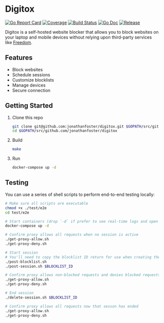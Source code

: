 # Digitox

[![Go Report Card](https://goreportcard.com/badge/github.com/jonathanfoster/digitox?style=flat-square)](https://goreportcard.com/report/github.com/jonathanfoster/digitox)
[![Coverage](https://codecov.io/gh/jonathanfoster/digitox/branch/master/graph/badge.svg)](https://codecov.io/gh/jonathanfoster/digitox)
[![Build Status](https://img.shields.io/travis/jonathanfoster/digitox.svg?style=flat-square&&branch=master)](https://travis-ci.org/jonathanfoster/digitox)
[![Go Doc](https://img.shields.io/badge/godoc-reference-blue.svg?style=flat-square)](http://godoc.org/github.com/jonathanfoster/digitox)
[![Release](https://img.shields.io/github/release/jonathanfoster/digitox.svg?style=flat-square)](https://github.com/jonathanfoster/digitox/releases/latest)

Digitox is a self-hosted website blocker that allows you to block websites on your laptop and mobile devices without relying upon third-party services like [Freedom](https://freedom.refersion.com/c/ddb297).

## Features

* Block websites
* Schedule sessions
* Customize blocklists
* Manage devices
* Secure connection

## Getting Started

1. Clone this repo

    ```bash
    git clone git@github.com:jonathanfoster/digitox.git $GOPATH/src/github.com/jonathanfoster/digitox
    cd $GOPATH/src/github.com/jonathanfoster/digitox
    ```

2. Build

    ```bash
    make
    ```

3. Run

    ```bash
    docker-compose up -d
    ```

## Testing

You can use a series of shell scripts to perform end-to-end testing locally:

```bash
# Make sure all scripts are executable
chmod +x ./test/e2e
cd test/e2e

# Start containers (drop `-d` if prefer to see real-time logs and open another terminal window to run the test scripts)
docker-compose up -d

# Confirm proxy allows all requests when no session is active
./get-proxy-allow.sh
./get-proxy-deny.sh

# Start session
# You'll need to copy the blocklist ID return for use when creating the session
./post-blocklist.sh
./post-session.sh $BLOCKLIST_ID

# Confirm proxy allows non-blocked requests and denies blocked requests
./get-proxy-allow.sh
./get-proxy-deny.sh

# End session
./delete-session.sh $BLOCKLIST_ID

# Confirm proxy allows all requests now that sesson has ended
./get-proxy-allow.sh
./get-proxy-deny.sh
```